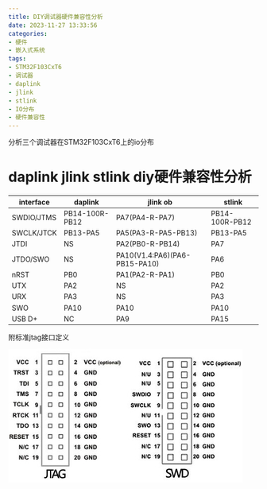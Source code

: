 ```yaml
---
title: DIY调试器硬件兼容性分析
date: 2023-11-27 13:33:56
categories:
- 硬件
- 嵌入式系统
tags:
- STM32F103CxT6
- 调试器
- daplink
- jlink
- stlink
- IO分布
- 硬件兼容性
---
```


分析三个调试器在STM32F103CxT6上的io分布

<!-- more -->

# daplink jlink stlink diy硬件兼容性分析

| interface  | daplink        | jlink ob                      | stlink         |
| ---------- | -------------- | ----------------------------- | -------------- |
| SWDIO/JTMS | PB14-100R-PB12 | PA7(PA4-R-PA7)                | PB14-100R-PB12 |
| SWCLK/JTCK | PB13-PA5       | PA5(PA3-R-PA5-PB13)           | PB13-PA5       |
| JTDI       | NS             | PA2(PB0-R-PB14)               | PA7            |
| JTDO/SWO   | NS             | PA10(V1.4:PA6)(PA6-PB15-PA10) | PA6            |
| nRST       | PB0            | PA1(PA2-R-PA1)                | PB0            |
| UTX        | PA2            | NS                            | PA2            |
| URX        | PA3            | NS                            | PA3            |
| SWO        | PA10           | PA10                          | PA10           |
| USB D+     | NC             | PA9                           | PA15           |

附标准jtag接口定义

![jtag/swd](../img/generic_jtag_swd_connector.jpg)